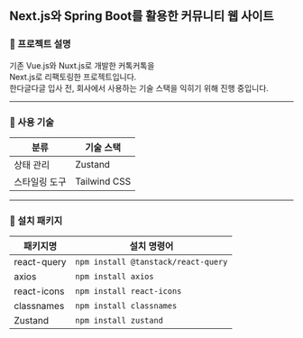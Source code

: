 ## Next.js와 Spring Boot를 활용한 커뮤니티 웹 사이트

### **📍 프로젝트 설명**

기존 Vue.js와 Nuxt.js로 개발한 커톡커톡을 <br />
Next.js로 리팩토링한 프로젝트입니다. <br />
한다글다글 입사 전, 회사에서 사용하는 기술 스택을 익히기 위해 진행 중입니다.

---

### **📍 사용 기술**

| 분류          | 기술 스택    |
| ------------- | ------------ |
| 상태 관리     | Zustand      |
| 스타일링 도구 | Tailwind CSS |

---

### **📍 설치 패키지**

| 패키지명    | 설치 명령어                         |
| ----------- | ----------------------------------- |
| react-query | `npm install @tanstack/react-query` |
| axios       | `npm install axios`                 |
| react-icons | `npm install react-icons`           |
| classnames  | `npm install classnames`            |
| Zustand     | `npm install zustand`               |
